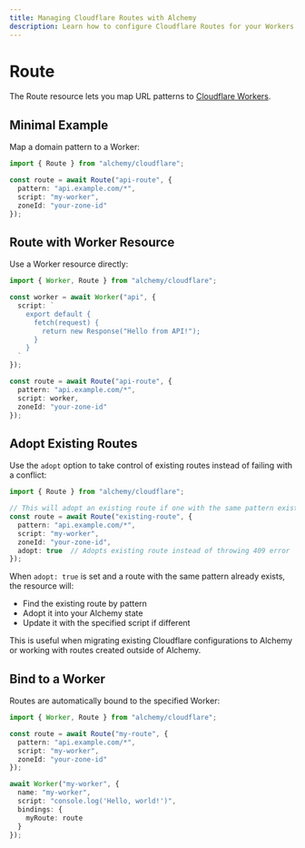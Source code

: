 ```yaml
---
title: Managing Cloudflare Routes with Alchemy
description: Learn how to configure Cloudflare Routes for your Workers using Alchemy to map URL patterns to Worker scripts.
---
```


# Route

The Route resource lets you map URL patterns to [Cloudflare Workers](https://developers.cloudflare.com/workers/configuration/routing/routes/).

## Minimal Example

Map a domain pattern to a Worker:

```ts
import { Route } from "alchemy/cloudflare";

const route = await Route("api-route", {
  pattern: "api.example.com/*", 
  script: "my-worker",
  zoneId: "your-zone-id"
});
```

## Route with Worker Resource

Use a Worker resource directly:

```ts
import { Worker, Route } from "alchemy/cloudflare";

const worker = await Worker("api", {
  script: `
    export default {
      fetch(request) {
        return new Response("Hello from API!");
      }
    }
  `
});

const route = await Route("api-route", {
  pattern: "api.example.com/*",
  script: worker,
  zoneId: "your-zone-id"
});
```

## Adopt Existing Routes

Use the `adopt` option to take control of existing routes instead of failing with a conflict:

```ts
import { Route } from "alchemy/cloudflare";

// This will adopt an existing route if one with the same pattern exists
const route = await Route("existing-route", {
  pattern: "api.example.com/*",
  script: "my-worker", 
  zoneId: "your-zone-id",
  adopt: true  // Adopts existing route instead of throwing 409 error
});
```

When `adopt: true` is set and a route with the same pattern already exists, the resource will:
- Find the existing route by pattern
- Adopt it into your Alchemy state
- Update it with the specified script if different

This is useful when migrating existing Cloudflare configurations to Alchemy or working with routes created outside of Alchemy.

## Bind to a Worker

Routes are automatically bound to the specified Worker:

```ts
import { Worker, Route } from "alchemy/cloudflare";

const route = await Route("my-route", {
  pattern: "api.example.com/*",
  script: "my-worker",
  zoneId: "your-zone-id"
});

await Worker("my-worker", {
  name: "my-worker",
  script: "console.log('Hello, world!')",
  bindings: {
    myRoute: route
  }
});
```
